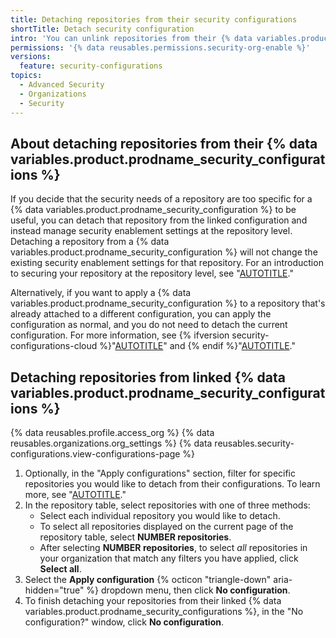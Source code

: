 ```yaml
---
title: Detaching repositories from their security configurations
shortTitle: Detach security configuration
intro: 'You can unlink repositories from their {% data variables.product.prodname_security_configurations %} and instead manage their security enablement settings at the repository level.'
permissions: '{% data reusables.permissions.security-org-enable %}'
versions:
  feature: security-configurations
topics:
  - Advanced Security
  - Organizations
  - Security
---
```


## About detaching repositories from their {% data variables.product.prodname_security_configurations %}

If you decide that the security needs of a repository are too specific for a {% data variables.product.prodname_security_configuration %} to be useful, you can detach that repository from the linked configuration and instead manage security enablement settings at the repository level. Detaching a repository from a {% data variables.product.prodname_security_configuration %} will not change the existing security enablement settings for that repository. For an introduction to securing your repository at the repository level, see "[AUTOTITLE](/code-security/getting-started/securing-your-repository)."

Alternatively, if you want to apply a {% data variables.product.prodname_security_configuration %} to a repository that's already attached to a different configuration, you can apply the configuration as normal, and you do not need to detach the current configuration. For more information, see {% ifversion security-configurations-cloud %}"[AUTOTITLE](/code-security/securing-your-organization/enabling-security-features-in-your-organization/applying-the-github-recommended-security-configuration-in-your-organization)" and {% endif %}"[AUTOTITLE](/code-security/securing-your-organization/enabling-security-features-in-your-organization/applying-a-custom-security-configuration)."

## Detaching repositories from linked {% data variables.product.prodname_security_configurations %}

{% data reusables.profile.access_org %}
{% data reusables.organizations.org_settings %}
{% data reusables.security-configurations.view-configurations-page %}
1. Optionally, in the "Apply configurations" section, filter for specific repositories you would like to detach from their configurations. To learn more, see "[AUTOTITLE](/code-security/securing-your-organization/managing-the-security-of-your-organization/filtering-repositories-in-your-organization-using-the-repository-table)."
1. In the repository table, select repositories with one of three methods:
    * Select each individual repository you would like to detach.
    * To select all repositories displayed on the current page of the repository table, select **NUMBER repositories**.
    * After selecting **NUMBER repositories**, to select _all_ repositories in your organization that match any filters you have applied, click **Select all**.
1. Select the **Apply configuration** {% octicon "triangle-down" aria-hidden="true" %} dropdown menu, then click **No configuration**.
1. To finish detaching your repositories from their linked {% data variables.product.prodname_security_configurations %}, in the "No configuration?" window, click **No configuration**.
